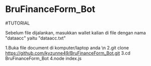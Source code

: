 # BruFinanceForm_Bot

#TUTORIAL

Sebelum file dijalankan, masukkan wallet kalian di file dengan nama "dataacc" yaitu "dataacc.txt"

1.Buka file document di komputer/laptop anda \n
2.git clone https://github.com/kyzunne49/BruFinanceForm_Bot.git
3.cd BruFinanceForm_Bot
4.node index.js
